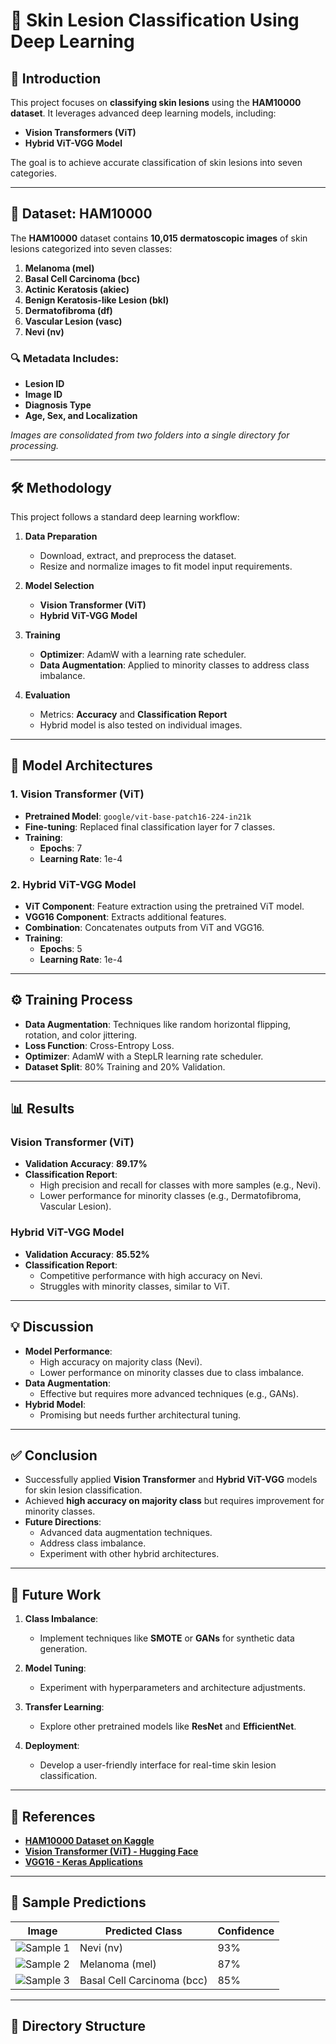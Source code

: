 # 🌟 Skin Lesion Classification Using Deep Learning

## 📌 Introduction
This project focuses on **classifying skin lesions** using the **HAM10000 dataset**. It leverages advanced deep learning models, including:
- **Vision Transformers (ViT)**
- **Hybrid ViT-VGG Model**

The goal is to achieve accurate classification of skin lesions into seven categories.

---

## 📂 Dataset: HAM10000
The **HAM10000** dataset contains **10,015 dermatoscopic images** of skin lesions categorized into seven classes:
1. **Melanoma (mel)**
2. **Basal Cell Carcinoma (bcc)**
3. **Actinic Keratosis (akiec)**
4. **Benign Keratosis-like Lesion (bkl)**
5. **Dermatofibroma (df)**
6. **Vascular Lesion (vasc)**
7. **Nevi (nv)**

### 🔍 Metadata Includes:
- **Lesion ID**
- **Image ID**
- **Diagnosis Type**
- **Age, Sex, and Localization**

*Images are consolidated from two folders into a single directory for processing.*

---

## 🛠 Methodology
This project follows a standard deep learning workflow:

1. **Data Preparation**
   - Download, extract, and preprocess the dataset.
   - Resize and normalize images to fit model input requirements.

2. **Model Selection**
   - **Vision Transformer (ViT)**
   - **Hybrid ViT-VGG Model**

3. **Training**
   - **Optimizer**: AdamW with a learning rate scheduler.
   - **Data Augmentation**: Applied to minority classes to address class imbalance.

4. **Evaluation**
   - Metrics: **Accuracy** and **Classification Report**
   - Hybrid model is also tested on individual images.

---

## 🧠 Model Architectures

### 1. Vision Transformer (ViT)
- **Pretrained Model**: `google/vit-base-patch16-224-in21k`
- **Fine-tuning**: Replaced final classification layer for 7 classes.
- **Training**:
  - **Epochs**: 7
  - **Learning Rate**: 1e-4

### 2. Hybrid ViT-VGG Model
- **ViT Component**: Feature extraction using the pretrained ViT model.
- **VGG16 Component**: Extracts additional features.
- **Combination**: Concatenates outputs from ViT and VGG16.
- **Training**:
  - **Epochs**: 5
  - **Learning Rate**: 1e-4

---

## ⚙️ Training Process
- **Data Augmentation**: Techniques like random horizontal flipping, rotation, and color jittering.
- **Loss Function**: Cross-Entropy Loss.
- **Optimizer**: AdamW with a StepLR learning rate scheduler.
- **Dataset Split**: 80% Training and 20% Validation.

---

## 📊 Results

### Vision Transformer (ViT)
- **Validation Accuracy**: **89.17%**
- **Classification Report**:
  - High precision and recall for classes with more samples (e.g., Nevi).
  - Lower performance for minority classes (e.g., Dermatofibroma, Vascular Lesion).

### Hybrid ViT-VGG Model
- **Validation Accuracy**: **85.52%**
- **Classification Report**:
  - Competitive performance with high accuracy on Nevi.
  - Struggles with minority classes, similar to ViT.

---

## 💡 Discussion
- **Model Performance**:
  - High accuracy on majority class (Nevi).
  - Lower performance on minority classes due to class imbalance.
- **Data Augmentation**:
  - Effective but requires more advanced techniques (e.g., GANs).
- **Hybrid Model**:
  - Promising but needs further architectural tuning.

---

## ✅ Conclusion
- Successfully applied **Vision Transformer** and **Hybrid ViT-VGG** models for skin lesion classification.
- Achieved **high accuracy on majority class** but requires improvement for minority classes.
- **Future Directions**:
  - Advanced data augmentation techniques.
  - Address class imbalance.
  - Experiment with other hybrid architectures.

---

## 🚀 Future Work
1. **Class Imbalance**:
   - Implement techniques like **SMOTE** or **GANs** for synthetic data generation.

2. **Model Tuning**:
   - Experiment with hyperparameters and architecture adjustments.

3. **Transfer Learning**:
   - Explore other pretrained models like **ResNet** and **EfficientNet**.

4. **Deployment**:
   - Develop a user-friendly interface for real-time skin lesion classification.

---

## 🔗 References
- **[HAM10000 Dataset on Kaggle](https://www.kaggle.com/datasets/kmader/skin-cancer-mnist-ham10000)**
- **[Vision Transformer (ViT) - Hugging Face](https://huggingface.co/google/vit-base-patch16-224-in21k)**
- **[VGG16 - Keras Applications](https://keras.io/api/applications/#vgg16)**

---

## 📸 Sample Predictions
| Image | Predicted Class | Confidence |
|-------|-----------------|------------|
| ![Sample 1](./images/sample1.png) | Nevi (nv) | 93% |
| ![Sample 2](./images/sample2.png) | Melanoma (mel) | 87% |
| ![Sample 3](./images/sample3.png) | Basal Cell Carcinoma (bcc) | 85% |

---

## 📁 Directory Structure
